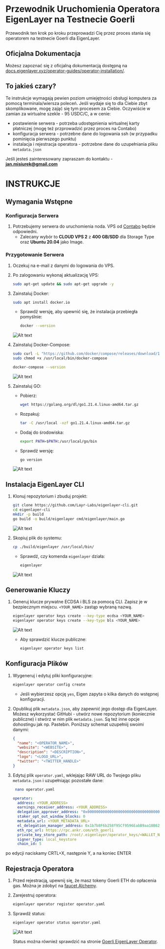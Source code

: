 

# Przewodnik Uruchomienia Operatora EigenLayer na Testnecie Goerli

Przewodnik ten krok po kroku przeprowadzi Cię przez proces stania się operatorem na testnecie Goerli dla EigenLayer.

## Oficjalna Dokumentacja

Możesz zapoznać się z oficjalną dokumentacją dostępną na [docs.eigenlayer.xyz/operator-guides/operator-installation/](https://docs.eigenlayer.xyz/operator-guides/operator-installation/).

## To jakieś czary?

Te instrukcje wymagają pewien poziom umiejętności obsługi komputera za pomocą terminala/wiersza poleceń. Jeśli wydaje się to dla Ciebie zbyt skomplikowane, mogę zająć się tym procesem za Ciebie. Oczywiście w zamian za wirtualne szekle - 95 USDC/C, a w cenie:

- postawienie serwera - potrzeba udostępnienia wirtualnej karty płatniczej (mogę też przprowadzić przez proces na Contabo)
- konfiguracja serwera - potrzebne dane do logowania ssh (w przypadku pominięcia pierwszego punktu)
- instalacja i rejestracja operatora - potrzebne dane do uzupełniania pliku `metadata.json`

Jeśli jesteś zainteresowany zapraszam do kontaktu - **jan.misiurek@gmail.com**

# INSTRUKCJE

## Wymagania Wstępne

### Konfiguracja Serwera

1. Potrzebujemy serwera do uruchomienia noda. VPS od [Contabo](https://contabo.com/en/vps/) będzie odpowiedni.
   - Zalecany wybór to **CLOUD VPS 2** z **400 GB/SDD** dla Storage Type oraz **Ubuntu 20.04** jako Image.

### Przygotowanie Serwera

1. Oczekuj na e-mail z danymi do logowania do VPS.

2. Po zalogowaniu wykonaj aktualizację VPS:

   ```bash
   sudo apt-get update && sudo apt-get upgrade -y
   ```

3. Zainstaluj Docker:

   ```bash
   sudo apt install docker.io
   ```

   - Sprawdź wersję, aby upewnić się, że instalacja przebiegła pomyślnie:

     ```bash
     docker --version
     ```
   ![Alt text](images/1.png)

    
4. Zainstaluj Docker-Compose:

   ```bash
   sudo curl -L "https://github.com/docker/compose/releases/download/1.29.2/docker-compose-$(uname -s)-$(uname -m)" -o /usr/local/bin/docker-compose
   sudo chmod +x /usr/local/bin/docker-compose

   docker-compose --version
   ```
   ![Alt text](images/2.png)


5. Zainstaluj GO:

   - Pobierz:

     ```bash
     wget https://golang.org/dl/go1.21.4.linux-amd64.tar.gz
     ```

   - Rozpakuj:

     ```bash
     tar -C /usr/local -xzf go1.21.4.linux-amd64.tar.gz
     ```

   - Dodaj do środowiska:

     ```bash
     export PATH=$PATH:/usr/local/go/bin
     ```

   - Sprawdź wersję:

     ```bash
     go version
     ```
   ![Alt text](images/3.png)

## Instalacja EigenLayer CLI

1. Klonuj repozytorium i zbuduj projekt:

   ```bash
   git clone https://github.com/Layr-Labs/eigenlayer-cli.git
   cd eigenlayer-cli
   mkdir -p build
   go build -o build/eigenlayer cmd/eigenlayer/main.go
   ```
   ![Alt text](images/4.png)


2. Skopiuj plik do systemu:

   ```bash
   cp ./build/eigenlayer /usr/local/bin/
   ```

   - Sprawdź, czy komenda `eigenlayer` działa:

     ```bash
     eigenlayer
     ```
   ![Alt text](images/5.png)
   
## Generowanie Kluczy

1. Generuj klucze prywatne ECDSA i BLS za pomocą CLI. Zapisz je w bezpiecznym miejscu. `<YOUR_NAME>` zastąp wybraną nazwą.

   ```bash
   eigenlayer operator keys create --key-type ecdsa <YOUR_NAME>
   eigenlayer operator keys create --key-type bls <YOUR_NAME>
   ```
   ![Alt text](images/6.png)

   - Aby sprawdzić klucze publiczne:

     ```bash
     eigenlayer operator keys list
     ```

## Konfiguracja Plików

1. Wygeneruj i edytuj pliki konfiguracyjne:

   ```bash
   eigenlayer operator config create
   ```

   - Jeśli wybierzesz opcję `yes`, Eigen zapyta o kilka danych do wstępnej konfiguracji.

2. Opublikuj plik `metadata.json`, aby zapewnić jego dostęp dla EigenLayer. Możesz wykorzystać GitHubi - utwórz nowe repozytorium (koniecznie publiczne) i stwórz w nim plik `metadata.json`. Są też inne opcje dohostingu jak np. Pastebin. Poniższy schemat uzupełniij swoimi danymi:

   ```json
   {
     "name": "<OPERATOR_NAME>",
     "website": "<WEBSITE>",
     "description": "<DESCRIPTION>",
     "logo": "<LOGO_URL>",
     "twitter": "<TWITTER_HANDLE>"
   }
   ```

3. Edytuj plik `operator.yaml`, wklejając RAW URL do Twojego pliku `metadata.json` i uzupełniając pozostałe dane:

   ```bash
    nano operator.yaml

   ```


   ```yaml
   operator:
     address: <YOUR_ADDRESS>
     earnings_receiver_address: <YOUR_ADDRESS>
     delegation_approver_address: "0x0000000000000000000000000000000000000000"
     staker_opt_out_window_blocks: 0
     metadata_url: <YOUR_METADATA_URL>
     el_delegation_manager_address: 0x1b7b8F6b258f95Cf9596EabB9aa18B62940Eb0a8
     eth_rpc_url: https://rpc.ankr.com/eth_goerli
     private_key_store_path: /root/.eigenlayer/operator_keys/<WALLET_NAME>.ecdsa.key.json
     signer_type: local_keystore
     chain_id: 5
   ```

po edycji naciskamy CRTL+X, następnie Y, a na koniec ENTER

## Rejestracja Operatora

1. Przed rejestracją, upewnij się, że masz tokeny Goerli ETH do opłacenia gas. Można je zdobyć na [faucet Alchemy](https://www.alchemy.com/faucets/ethereum-goerli).

2. Zarejestruj operatora:

   ```bash
   eigenlayer operator register operator.yaml
   ```

3. Sprawdź status:

   ```bash
   eigenlayer operator status operator.yaml
   ```

   ![Alt text](images/7.png)

   Status można również sprawdzić na stronie [Goerli EigenLayer Operator](https://goerli.eigenlayer.xyz/operator).



